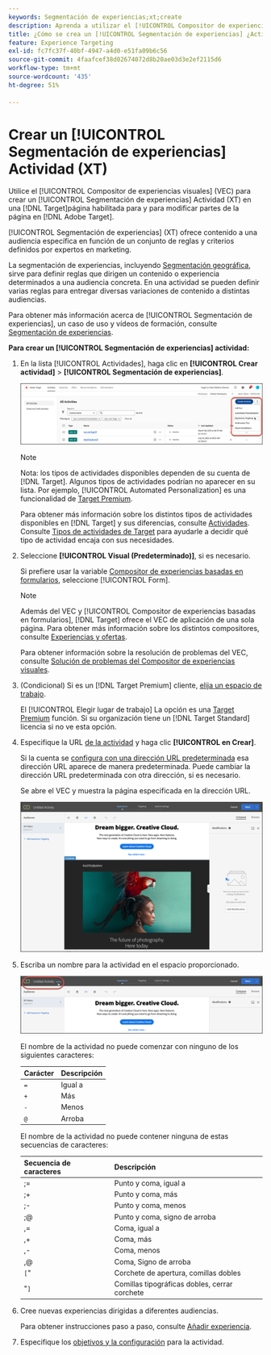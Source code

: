 ```yaml
---
keywords: Segmentación de experiencias;xt;create
description: Aprenda a utilizar el [!UICONTROL Compositor de experiencias visuales] (VEC) en [!DNL Adobe Target] para crear un [!UICONTROL Segmentación de experiencias] Actividad (XT).
title: ¿Cómo se crea un [!UICONTROL Segmentación de experiencias] ¿Actividad?
feature: Experience Targeting
exl-id: fc7fc37f-40bf-4947-a4d0-e51fa09b6c56
source-git-commit: 4faafcef38d02674072d8b20ae03d3e2ef2115d6
workflow-type: tm+mt
source-wordcount: '435'
ht-degree: 51%

---
```


# Crear un [!UICONTROL Segmentación de experiencias] Actividad (XT)

Utilice el [!UICONTROL Compositor de experiencias visuales] (VEC) para crear un [!UICONTROL Segmentación de experiencias] Actividad (XT) en una [!DNL Target]página habilitada para y para modificar partes de la página en [!DNL Adobe Target].

[!UICONTROL Segmentación de experiencias] (XT) ofrece contenido a una audiencia específica en función de un conjunto de reglas y criterios definidos por expertos en marketing.

La segmentación de experiencias, incluyendo [Segmentación geográfica](/help/main/c-target/c-audiences/c-target-rules/geo.md), sirve para definir reglas que dirigen un contenido o experiencia determinados a una audiencia concreta. En una actividad se pueden definir varias reglas para entregar diversas variaciones de contenido a distintas audiencias.

Para obtener más información acerca de [!UICONTROL Segmentación de experiencias], un caso de uso y vídeos de formación, consulte [Segmentación de experiencias](/help/main/c-activities/t-experience-target/experience-target.md).

**Para crear un [!UICONTROL Segmentación de experiencias] actividad:**

1. En la lista [!UICONTROL Actividades], haga clic en **[!UICONTROL Crear actividad]** > **[!UICONTROL Segmentación de experiencias]**.

   ![Crear actividad > Segmentación de experiencias](/help/main/c-activities/t-experience-target/t-xt-create/assets/xt_select-1.png)

   >[!NOTE]
   >
   >Nota: los tipos de actividades disponibles dependen de su cuenta de [!DNL Target]. Algunos tipos de actividades podrían no aparecer en su lista. Por ejemplo, [!UICONTROL Automated Personalization] es una funcionalidad de [Target Premium](/help/main/c-intro/intro.md#premium).
   >
   >Para obtener más información sobre los distintos tipos de actividades disponibles en [!DNL Target] y sus diferencias, consulte [Actividades](/help/main/c-activities/activities.md#concept_D317A95A1AB54674BA7AB65C7985BA03). Consulte [Tipos de actividades de Target](/help/main/c-activities/target-activities-guide.md) para ayudarle a decidir qué tipo de actividad encaja con sus necesidades.

1. Seleccione **[!UICONTROL Visual (Predeterminado)]**, si es necesario.

   Si prefiere usar la variable [Compositor de experiencias basadas en formularios](/help/main/c-experiences/form-experience-composer.md), seleccione [!UICONTROL Form].

   >[!NOTE]
   >
   >Además del VEC y [!UICONTROL Compositor de experiencias basadas en formularios], [!DNL Target] ofrece el VEC de aplicación de una sola página. Para obtener más información sobre los distintos compositores, consulte [Experiencias y ofertas](/help/main/c-experiences/experiences.md).
   >
   >Para obtener información sobre la resolución de problemas del VEC, consulte [Solución de problemas del Compositor de experiencias visuales](/help/main/c-experiences/c-visual-experience-composer/r-troubleshoot-composer/troubleshoot-composer.md).

1. (Condicional) Si es un [!DNL Target Premium] cliente, [elija un espacio de trabajo](/help/main/administrating-target/c-user-management/property-channel/property-channel.md).

   El [!UICONTROL Elegir lugar de trabajo] La opción es una [Target Premium](/help/main/c-intro/intro.md) función. Si su organización tiene un [!DNL Target Standard] licencia si no ve esta opción.

1. Especifique la URL [de la actividad](/help/main/c-activities/t-experience-target/t-xt-create/xt-activity-url.md#concept_D28549AAA0A14E3BB5F05F32BE8ABC90) y haga clic **[!UICONTROL en Crear]**.

   Si la cuenta se [configura con una dirección URL predeterminada](/help/main/administrating-target/visual-experience-composer-set-up.md) esa dirección URL aparece de manera predeterminada. Puede cambiar la dirección URL predeterminada con otra dirección, si es necesario.

   Se abre el VEC y muestra la página especificada en la dirección URL.

   ![Actividad de segmentación de experiencias dentro del VEC](/help/main/c-activities/t-experience-target/t-xt-create/assets/xt-in-vec.png)

1. Escriba un nombre para la actividad en el espacio proporcionado.

   ![Campo Nombre](/help/main/c-activities/t-experience-target/t-xt-create/assets/xt_name-new.png)

   El nombre de la actividad no puede comenzar con ninguno de los siguientes caracteres:

   | Carácter | Descripción |
   |--- |--- |
   | `=` | Igual a |
   | `+` | Más |
   | `-` | Menos |
   | `@` | Arroba |

   El nombre de la actividad no puede contener ninguna de estas secuencias de caracteres:

   | Secuencia de caracteres | Descripción |
   |--- |--- |
   | ;= | Punto y coma, igual a |
   | ;+ | Punto y coma, más |
   | ;- | Punto y coma, menos |
   | ;@ | Punto y coma, signo de arroba |
   | ,= | Coma, igual a |
   | ,+ | Coma, más |
   | ,- | Coma, menos |
   | ,@ | Coma, Signo de arroba |
   | `[`&quot; | Corchete de apertura, comillas dobles |
   | &quot;`]` | Comillas tipográficas dobles, cerrar corchete |

1. Cree nuevas experiencias dirigidas a diferentes audiencias.

   Para obtener instrucciones paso a paso, consulte [Añadir experiencia](/help/main/c-activities/t-experience-target/t-xt-create/xt-add-experience.md).

1. Especifique los [objetivos y la configuración](/help/main/c-activities/t-experience-target/t-xt-create/xt-goals-and-settings.md#reference_B25389FD6F3A4989801E740364B089CC) para la actividad.
